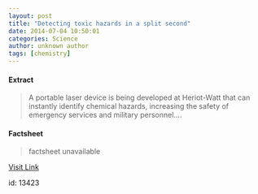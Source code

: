 ```yaml
---
layout: post
title: "Detecting toxic hazards in a split second"
date: 2014-07-04 10:50:01
categories: Science
author: unknown author
tags: [chemistry]
---
```



#### Extract
>A portable laser device is being developed at Heriot-Watt that can instantly identify chemical hazards, increasing the safety of emergency services and military personnel....

#### Factsheet
>factsheet unavailable

[Visit Link](http://phys.org/news323675393.html)

id:   13423
